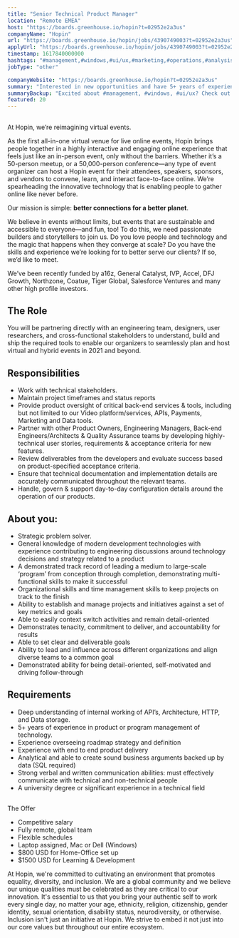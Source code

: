 ```yaml
---
title: "Senior Technical Product Manager"
location: "Remote EMEA"
host: "https://boards.greenhouse.io/hopin?t=02952e2a3us"
companyName: "Hopin"
url: "https://boards.greenhouse.io/hopin/jobs/4390749003?t=02952e2a3us"
applyUrl: "https://boards.greenhouse.io/hopin/jobs/4390749003?t=02952e2a3us#app"
timestamp: 1617840000000
hashtags: "#management,#windows,#ui/ux,#marketing,#operations,#analysis"
jobType: "other"

companyWebsite: "https://boards.greenhouse.io/hopin?t=02952e2a3us"
summary: "Interested in new opportunities and have 5+ years of experience in product or program management of technology? Hopin has a job opening for a senior technical product manager."
summaryBackup: "Excited about #management, #windows, #ui/ux? Check out this job post!"
featured: 20
---
```


## 

At Hopin, we’re reimagining virtual events.

As the first all-in-one virtual venue for live online events, Hopin brings people together in a highly interactive and engaging online experience that feels just like an in-person event, only without the barriers. Whether it’s a 50-person meetup, or a 50,000-person conference—any type of event organizer can host a Hopin event for their attendees, speakers, sponsors, and vendors to convene, learn, and interact face-to-face online. We’re spearheading the innovative technology that is enabling people to gather online like never before.

Our mission is simple: **better connections for a better planet**. 

We believe in events without limits, but events that are sustainable and accessible to everyone—and fun, too! To do this, we need passionate builders and storytellers to join us. Do you love people and technology and the magic that happens when they converge at scale? Do you have the skills and experience we’re looking for to better serve our clients? If so, we’d like to meet.

We’ve been recently funded by a16z, General Catalyst, IVP, Accel, DFJ Growth, Northzone, Coatue, Tiger Global, Salesforce Ventures and many other high profile investors.

## The Role

You will be partnering directly with an engineering team, designers, user researchers, and cross-functional stakeholders to understand, build and ship the required tools to enable our organizers to seamlessly plan and host virtual and hybrid events in 2021 and beyond. 

## Responsibilities

*   Work with technical stakeholders.
*   Maintain project timeframes and status reports
*   Provide product oversight of critical back-end services & tools, including but not limited to our Video platform/services, APIs, Payments, Marketing and Data tools.
*   Partner with other Product Owners, Engineering Managers, Back-end Engineers/Architects & Quality Assurance teams by developing highly-technical user stories, requirements & acceptance criteria for new features.
*   Review deliverables from the developers and evaluate success based on product-specified acceptance criteria.
*   Ensure that technical documentation and implementation details are accurately communicated throughout the relevant teams.
*   Handle, govern & support day-to-day configuration details around the operation of our products.

## About you:

*   Strategic problem solver.
*   General knowledge of modern development technologies with experience contributing to engineering discussions around technology decisions and strategy related to a product
*   A demonstrated track record of leading a medium to large-scale ‘program’ from conception through completion, demonstrating multi-functional skills to make it successful
*   Organizational skills and time management skills to keep projects on track to the finish
*   Ability to establish and manage projects and initiatives against a set of key metrics and goals
*   Able to easily context switch activities and remain detail-oriented
*   Demonstrates tenacity, commitment to deliver, and accountability for results
*   Able to set clear and deliverable goals
*   Ability to lead and influence across different organizations and align diverse teams to a common goal
*   Demonstrated ability for being detail-oriented, self-motivated and driving follow-through

## Requirements

*   Deep understanding of internal working of API’s, Architecture, HTTP, and Data storage.
*   5+ years of experience in product or program management of technology.
*   Experience overseeing roadmap strategy and definition
*   Experience with end to end product delivery
*   Analytical and able to create sound business arguments backed up by data (SQL required)
*   Strong verbal and written communication abilities: must effectively communicate with technical and non-technical people
*   A university degree or significant experience in a technical field

## 

The Offer

*   Competitive salary
*   Fully remote, global team
*   Flexible schedules
*   Laptop assigned, Mac or Dell (Windows)
*   $800 USD for Home-Office set up
*   $1500 USD for Learning & Development

At Hopin, we're committed to cultivating an environment that promotes equality, diversity, and inclusion. We are a global community and we believe our unique qualities must be celebrated as they are critical to our innovation. It's essential to us that you bring your authentic self to work every single day, no matter your age, ethnicity, religion, citizenship, gender identity, sexual orientation, disability status, neurodiversity, or otherwise. Inclusion isn't just an initiative at Hopin. We strive to embed it not just into our core values but throughout our entire ecosystem.
